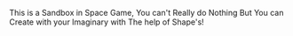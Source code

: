 This is a Sandbox in Space Game, You can't Really do Nothing But You can Create with your Imaginary with The help of Shape's!
